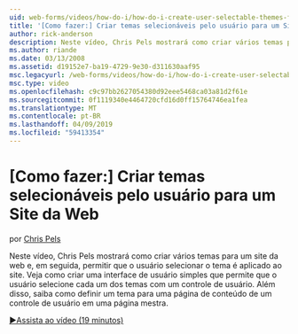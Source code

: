 ```yaml
---
uid: web-forms/videos/how-do-i/how-do-i-create-user-selectable-themes-for-a-web-site
title: '[Como fazer:] Criar temas selecionáveis pelo usuário para um Site da Web | Microsoft Docs'
author: rick-anderson
description: Neste vídeo, Chris Pels mostrará como criar vários temas para um site da web e, em seguida, permitir que o usuário selecionar o tema é aplicado ao site. Veja como...
ms.author: riande
ms.date: 03/13/2008
ms.assetid: d19152e7-ba19-4729-9e30-d311630aaf95
msc.legacyurl: /web-forms/videos/how-do-i/how-do-i-create-user-selectable-themes-for-a-web-site
msc.type: video
ms.openlocfilehash: c9c97bb2627054380d92eee5468ca03a81d2f61e
ms.sourcegitcommit: 0f1119340e4464720cfd16d0ff15764746ea1fea
ms.translationtype: MT
ms.contentlocale: pt-BR
ms.lasthandoff: 04/09/2019
ms.locfileid: "59413354"
---
```

# <a name="how-do-i-create-user-selectable-themes-for-a-web-site"></a>[Como fazer:] Criar temas selecionáveis pelo usuário para um Site da Web

por [Chris Pels](https://twitter.com/chrispels)

Neste vídeo, Chris Pels mostrará como criar vários temas para um site da web e, em seguida, permitir que o usuário selecionar o tema é aplicado ao site. Veja como criar uma interface de usuário simples que permite que o usuário selecione cada um dos temas com um controle de usuário. Além disso, saiba como definir um tema para uma página de conteúdo de um controle de usuário em uma página mestra.

[&#9654;Assista ao vídeo (19 minutos)](https://channel9.msdn.com/Blogs/ASP-NET-Site-Videos/how-do-i-create-user-selectable-themes-for-a-web-site)
